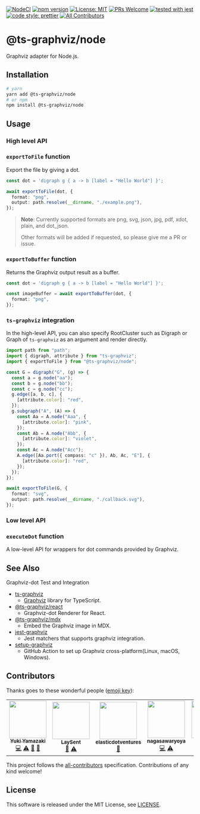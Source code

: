 [![NodeCI](https://github.com/ts-graphviz/node/workflows/NodeCI/badge.svg)](https://github.com/ts-graphviz/node/actions?workflow=NodeCI)
[![npm version](https://badge.fury.io/js/%40ts-graphviz%2Fnode.svg)](https://badge.fury.io/js/%40ts-graphviz%2Fnode)
[![License: MIT](https://img.shields.io/badge/License-MIT-yellow.svg)](https://opensource.org/licenses/MIT)
[![PRs Welcome](https://img.shields.io/badge/PRs-welcome-brightgreen.svg)](http://makeapullrequest.com)
[![tested with jest](https://img.shields.io/badge/tested_with-jest-99424f.svg)](https://github.com/facebook/jest)
[![code style: prettier](https://img.shields.io/badge/code_style-prettier-ff69b4.svg)](https://github.com/prettier/prettier)<!-- ALL-CONTRIBUTORS-BADGE:START - Do not remove or modify this section -->
[![All Contributors](https://img.shields.io/badge/all_contributors-5-orange.svg?style=flat-square)](#contributors-)
<!-- ALL-CONTRIBUTORS-BADGE:END -->

# @ts-graphviz/node

Graphviz adapter for Node.js.

## Installation

```bash
# yarn
yarn add @ts-graphviz/node
# or npm
npm install @ts-graphviz/node
```

## Usage

### High level API

### `exportToFile` function

Export the file by giving a dot.

```typescript
const dot = 'digraph g { a -> b [label = "Hello World"] }';

await exportToFile(dot, {
  format: "png",
  output: path.resolve(__dirname, "./example.png"),
});
```

> **Note**: Currently supported formats are png, svg, json, jpg, pdf, xdot, plain, and dot_json.
>
> Other formats will be added if requested, so please give me a PR or issue.

### `exportToBuffer` function

Returns the Graphviz output result as a buffer.

```typescript
const dot = 'digraph g { a -> b [label = "Hello World"] }';

const imageBuffer = await exportToBuffer(dot, {
  format: "png",
});
```

### `ts-graphviz` integration

In the high-level API, you can also specify RootCluster such as Digraph or Graph of `ts-graphviz` as an argument and render directly.

```typescript
import path from "path";
import { digraph, attribute } from "ts-graphviz";
import { exportToFile } from "@ts-graphviz/node";

const G = digraph("G", (g) => {
  const a = g.node("aa");
  const b = g.node("bb");
  const c = g.node("cc");
  g.edge([a, b, c], {
    [attribute.color]: "red",
  });
  g.subgraph("A", (A) => {
    const Aa = A.node("Aaa", {
      [attribute.color]: "pink",
    });
    const Ab = A.node("Abb", {
      [attribute.color]: "violet",
    });
    const Ac = A.node("Acc");
    A.edge([Aa.port({ compass: "c" }), Ab, Ac, "E"], {
      [attribute.color]: "red",
    });
  });
});

await exportToFile(G, {
  format: "svg",
  output: path.resolve(__dirname, "./callback.svg"),
});
```

### Low level API

### `executeDot` function

A low-level API for wrappers for dot commands provided by Graphviz.

## See Also

Graphviz-dot Test and Integration

- [ts-graphviz](https://github.com/ts-graphviz/ts-graphviz)
  - [Graphviz](https://graphviz.gitlab.io/) library for TypeScript.
- [@ts-graphviz/react](https://github.com/ts-graphviz/react)
  - Graphviz-dot Renderer for React.
- [@ts-graphviz/mdx](https://github.com/ts-graphviz/mdx)
  - Embed the Graphviz image in MDX.
- [jest-graphviz](https://github.com/ts-graphviz/jest-graphviz)
  - Jest matchers that supports graphviz integration.
- [setup-graphviz](https://github.com/ts-graphviz/setup-graphviz)
  - GitHub Action to set up Graphviz cross-platform(Linux, macOS, Windows).

## Contributors

Thanks goes to these wonderful people ([emoji key](https://allcontributors.org/docs/en/emoji-key)):

<!-- ALL-CONTRIBUTORS-LIST:START - Do not remove or modify this section -->
<!-- prettier-ignore-start -->
<!-- markdownlint-disable -->
<table>
  <tr>
    <td align="center"><a href="http://blog.kamiazya.tech/"><img src="https://avatars0.githubusercontent.com/u/35218186?v=4?s=100" width="100px;" alt=""/><br /><sub><b>Yuki Yamazaki</b></sub></a><br /><a href="https://github.com/ts-graphviz/ts-graphviz/commits?author=kamiazya" title="Code">💻</a> <a href="https://github.com/ts-graphviz/ts-graphviz/commits?author=kamiazya" title="Tests">⚠️</a> <a href="https://github.com/ts-graphviz/ts-graphviz/commits?author=kamiazya" title="Documentation">📖</a> <a href="#ideas-kamiazya" title="Ideas, Planning, & Feedback">🤔</a></td>
    <td align="center"><a href="https://laysent.com"><img src="https://avatars2.githubusercontent.com/u/1191606?v=4?s=100" width="100px;" alt=""/><br /><sub><b>LaySent</b></sub></a><br /><a href="https://github.com/ts-graphviz/ts-graphviz/issues?q=author%3Alaysent" title="Bug reports">🐛</a> <a href="https://github.com/ts-graphviz/ts-graphviz/commits?author=laysent" title="Tests">⚠️</a></td>
    <td align="center"><a href="https://github.com/elasticdotventures"><img src="https://avatars0.githubusercontent.com/u/35611074?v=4?s=100" width="100px;" alt=""/><br /><sub><b>elasticdotventures</b></sub></a><br /><a href="https://github.com/ts-graphviz/ts-graphviz/commits?author=elasticdotventures" title="Documentation">📖</a></td>
    <td align="center"><a href="https://github.com/nagasawaryoya"><img src="https://avatars.githubusercontent.com/u/53528726?v=4?s=100" width="100px;" alt=""/><br /><sub><b>nagasawaryoya</b></sub></a><br /><a href="https://github.com/ts-graphviz/ts-graphviz/commits?author=nagasawaryoya" title="Code">💻</a> <a href="https://github.com/ts-graphviz/ts-graphviz/commits?author=nagasawaryoya" title="Tests">⚠️</a></td>
    <td align="center"><a href="https://github.com/tokidrill"><img src="https://avatars.githubusercontent.com/u/42460318?v=4?s=100" width="100px;" alt=""/><br /><sub><b>YukiSasaki</b></sub></a><br /><a href="https://github.com/ts-graphviz/ts-graphviz/commits?author=tokidrill" title="Code">💻</a> <a href="https://github.com/ts-graphviz/ts-graphviz/commits?author=tokidrill" title="Tests">⚠️</a></td>
  </tr>
</table>

<!-- markdownlint-restore -->
<!-- prettier-ignore-end -->

<!-- ALL-CONTRIBUTORS-LIST:END -->

This project follows the [all-contributors](https://github.com/all-contributors/all-contributors)
specification. Contributions of any kind welcome!

## License

This software is released under the MIT License, see [LICENSE](./LICENSE).
